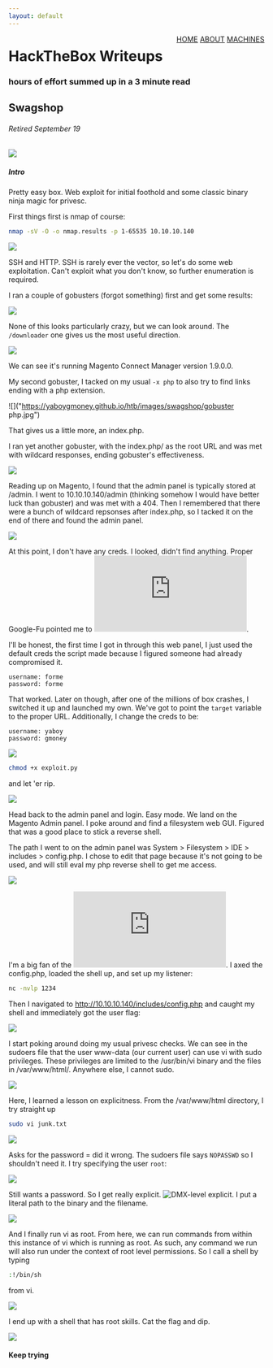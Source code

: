 ```yaml
---
layout: default
---
```

<html>
<div class="topnav">  
  <div style="float:right">
    <a href="https://yaboygmoney.github.io/htb/index.html">HOME</a>
    <a href="https://yaboygmoney.github.io/htb/about.html">ABOUT</a>
    <a href="https://yaboygmoney.github.io/htb/machines.html">MACHINES</a>
  </div>
</div>
</html>

# HackTheBox Writeups
### hours of effort summed up in a 3 minute read

## Swagshop
###### Retired September 19
![](https://yaboygmoney.github.io/htb/images/swagshop/machineImage.jpg)

##### Intro

Pretty easy box. Web exploit for initial foothold and some classic binary ninja magic for privesc.

First things first is nmap of course:

```bash
nmap -sV -O -o nmap.results -p 1-65535 10.10.10.140
```

![](https://yaboygmoney.github.io/htb/images/swagshop/nmap.jpg)

SSH and HTTP. SSH is rarely ever the vector, so let's do some web exploitation. Can't exploit what you don't know, so further enumeration is required.

I ran a couple of gobusters (forgot something) first and get some results:

![](https://yaboygmoney.github.io/htb/images/swagshop/gobuster.jpg)

None of this looks particularly crazy, but we can look around. The ```/downloader``` one gives us the most useful direction.

![](https://yaboygmoney.github.io/htb/images/swagshop/version.jpg)

We can see it's running Magento Connect Manager version 1.9.0.0.

My second gobuster, I tacked on my usual ```-x php``` to also try to find links ending with a php extension. 

![]("https://yaboygmoney.github.io/htb/images/swagshop/gobuster php.jpg")

That gives us a little more, an index.php.

I ran yet another gobuster, with the index.php/ as the root URL and was met with wildcard responses, ending gobuster's effectiveness.

![](https://yaboygmoney.github.io/htb/images/swagshop/wildcard.jpg)

Reading up on Magento, I found that the admin panel is typically stored at /admin. I went to 10.10.10.140/admin (thinking somehow I would have better luck than gobuster) and was met with a 404. Then I remembered that there were a bunch of wildcard repsonses after index.php, so I tacked it on the end of there and found the admin panel.

![](https://yaboygmoney.github.io/htb/images/swagshop/admin.jpg)

At this point, I don't have any creds. I looked, didn't find anything. Proper Google-Fu pointed me to ![this exploit](https://packetstormsecurity.com/files/133327/Magento-Add-Administrator-Account.html).

I'll be honest, the first time I got in through this web panel, I just used the default creds the script made because I figured someone had already compromised it.

```
username: forme
password: forme
```

That worked. Later on though, after one of the millions of box crashes, I switched it up and launched my own. We've got to point the ```target``` variable to the proper URL. Additionally, I change the creds to be:
```
username: yaboy
password: gmoney
```

![](https://yaboygmoney.github.io/htb/images/swagshop/exploitEdit.jpg)

```bash
chmod +x exploit.py
``` 
and let 'er rip.

![](https://yaboygmoney.github.io/htb/images/swagshop/exploit.jpg)

Head back to the admin panel and login. Easy mode. We land on the Magento Admin panel. I poke around and find a filesystem web GUI. Figured that was a good place to stick a reverse shell.

The path I went to on the admin panel was System > Filesystem > IDE > includes > config.php. I chose to edit that page because it's not going to be used, and will still eval my php reverse shell to get me access.

![](https://yaboygmoney.github.io/htb/images/swagshop/reverseShell.jpg)

I'm a big fan of the ![Pentest Monkey PHP Reverse Shell](https://github.com/pentestmonkey/php-reverse-shell/blob/master/php-reverse-shell.php).
I axed the config.php, loaded the shell up, and set up my listener:
```bash 
nc -nvlp 1234
```

Then I navigated to http://10.10.10.140/includes/config.php and caught my shell and immediately got the user flag:

![](https://yaboygmoney.github.io/htb/images/swagshop/userFlag.jpg)

I start poking around doing my usual privesc checks. We can see in the sudoers file that the user www-data (our current user) can use vi with sudo privileges. 
These privileges are limited to the /usr/bin/vi binary and the files in /var/www/html/. Anywhere else, I cannot sudo.

![](https://yaboygmoney.github.io/htb/images/swagshop/sudoers.jpg)

Here, I learned a lesson on explicitness. From the /var/www/html directory, I try straight up
```bash
sudo vi junk.txt
```

![](https://yaboygmoney.github.io/htb/images/swagshop/sudoFail.jpg)

Asks for the password = did it wrong. The sudoers file says ```NOPASSWD``` so I shouldn't need it. I try specifying the user ```root```:

![](https://yaboygmoney.github.io/htb/images/swagshop/sudofail2.jpg)

Still wants a password. So I get really explicit. ![DMX-level](https://www.youtube.com/watch?v=6CqXgs-7ico) explicit. I put a literal path to the binary and the filename.

![](https://yaboygmoney.github.io/htb/images/swagshop/sudo.jpg)

And I finally run vi as root. From here, we can run commands from within this instance of vi which is running as root. As such, any command we run will also run under the context of root level permissions. So I call a shell by typing
```bash
:!/bin/sh
```

from vi.

![](https://yaboygmoney.github.io/htb/images/swagshop/vi.jpg)

I end up with a shell that has root skills. Cat the flag and dip.

![](https://yaboygmoney.github.io/htb/images/swagshop/rootFlag2.jpg)

#### Keep trying
